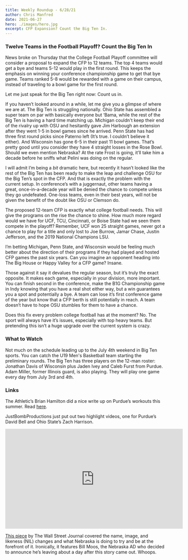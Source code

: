 ```yaml
---
title: Weekly Roundup - 6/28/21
author: Chris Manfred
date: 2021-06-27
hero: ./images/hero.jpg
excerpt: CFP Expansion? Count the Big Ten In.
---
```


### Twelve Teams in the Football Playoff? Count the Big Ten In

News broke on Thursday that the College Football Playoff committee will consider a proposal to expand the CFP to 12 teams. The top 4 teams would get a bye and teams 5-12 would play in the first round. This keeps the emphasis on winning your conference championship game to get that bye game. Teams ranked 5-8 would be rewarded with a game on their campus, instead of traveling to a bowl game for the first round.

Let me just speak for the Big Ten right now: Count us in.

If you haven’t looked around in a while, let me give you a glimpse of where we are at. The Big Ten is struggling nationally. Ohio State has assembled a super team on par with basically everyone but ‘Bama, while the rest of the Big Ten is having a hard time matching up. Michigan couldn't keep their end of the rivalry up with OSU and hesitantly gave Jim Harbough an extension after they went 1-5 in bowl games since he arrived. Penn State has had three first round picks since Paterno left (It’s true. I couldn’t believe it either). And Wisconsin has gone 6-5 in their past 11 bowl games. That’s pretty good until you consider they have 4 straight losses in the Rose Bowl. Should we even mention Nebraska? At the rate Frost is going, it’ll take him a decade before he sniffs what Pelini was doing on the regular.

I will admit I’m being a *bit* dramatic here, but recently it hasn’t looked like the rest of the Big Ten has been ready to make the leap and challenge OSU for the Big Ten’s spot in the CFP. And that is exactly the problem with the current setup. In conference’s with a juggernaut, other teams having a great, once-in-a-decade year will be denied the chance to compete unless they go undefeated. One-loss teams, even in their best years, will not be given the benefit of the doubt like OSU or Clemson do.

The proposed 12-team CFP is exactly what college football needs. This will give the programs on the rise the chance to shine. How much more regard would we have for UCF, TCU, Cincinnati, or Boise State had we seen them compete in the playoff? Remember, UCF won 25 straight games, never got a chance to play for a title and only lost to Joe Burrow, Jamar Chase, Justin Jefferson, and the 2019 National Champions LSU.

I’m betting Michigan, Penn State, and Wisconsin would be feeling much better about the direction of their programs if they had played and hosted CFP games the past six years. Can you imagine an opponent heading into The Big House or Happy Valley for a CFP game? Insane.

Those against it say it devalues the regular season, but it’s truly the exact opposite. It makes each game, especially in your division, more important. You can finish second in the conference, make the B1G Championship game in Indy knowing that you have a real shot either way, but a win guarantees you a spot and potentially a bye. A team can lose it’s first conference game of the year but know that a CFP berth is still potentially in reach. A team doesn’t have to hope OSU stumbles for them to have a chance.

Does this fix every problem college football has at the moment? No. The sport will always have it’s issues, especially with top heavy teams. But pretending this isn’t a huge upgrade over the current system is crazy.


### What to Watch

Not much on the schedule leading up to the July 4th weekend in Big Ten sports. You can catch the U19 Men's Basketball team starting the preliminary rounds. The Big Ten has three players on the 12-man roster: Jonathan Davis of Wisconsin plus Jaden Ivey and Caleb Furst from Purdue. Adam Miller, former Illinois guard, is also playing. They will play one game every day from July 3rd and 4th.

### Links

The Athletic’s Brian Hamilton did a nice write up on Purdue’s workouts this summer. Read [here](https://theathletic.com/2658648/2021/06/22/a-sweaty-summer-of-improvement-could-help-purdue-make-a-big-splash/).

JustBombProductions just put out two highlight videos, one for Purdue’s David Bell and Ohio State’s Zach Harrison.

<iframe width="560" height="315" src="https://www.youtube.com/embed/FbkBs3Y6cI0?controls=0" title="YouTube video player" frameborder="0" allow="accelerometer; autoplay; clipboard-write; encrypted-media; gyroscope; picture-in-picture" allowfullscreen></iframe>



[This piece](https://www.wsj.com/articles/ncaa-college-sports-name-image-likiness-nebraska-11624499101) by The Wall Street Journal covered the name, image, and likeness (NIL) changes and what Nebraska is doing to try and be at the forefront of it. Ironically, it features Bill Moos, the Nebraska AD who decided to announce he’s leaving about a day after this story came out. Whoops.
